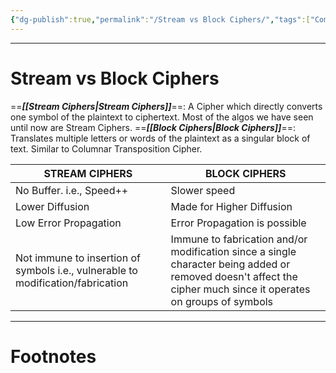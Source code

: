 ```yaml
---
{"dg-publish":true,"permalink":"/Stream vs Block Ciphers/","tags":["CompSci","CyberSec"]}
---
```



---
# Stream vs Block Ciphers
==***[[Stream Ciphers\|Stream Ciphers]]***==: A Cipher which directly converts one symbol of the plaintext to ciphertext. Most of the algos we have seen until now are Stream Ciphers.
==***[[Block Ciphers\|Block Ciphers]]***==: Translates multiple letters or words of the plaintext as a singular block of text. Similar to Columnar Transposition Cipher.

| STREAM CIPHERS                                                                  | BLOCK CIPHERS                                                                                                                                                   |
| ------------------------------------------------------------------------------- | --------------------------------------------------------------------------------------------------------------------------------------------------------------- |
| No Buffer. i.e., Speed++                                                        | Slower speed                                                                                                                                                    |
| Lower Diffusion                                                                 | Made for Higher Diffusion                                                                                                                                       |
| Low Error Propagation                                                           | Error Propagation is possible                                                                                                                                   |
| Not immune to insertion of symbols i.e., vulnerable to modification/fabrication | Immune to fabrication and/or modification since a single character being added or removed doesn't affect the cipher much since it operates on groups of symbols |



---
# Footnotes
